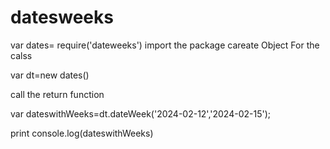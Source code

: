 # datesweeks

 var dates= require('dateweeks') 
 import the package 
careate Object For the calss 

var dt=new dates()

call the return function 

var dateswithWeeks=dt.dateWeek('2024-02-12','2024-02-15');

print 
console.log(dateswithWeeks)


 

 
